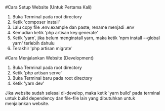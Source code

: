 #Cara Setup Website (Untuk Pertama Kali)
1. Buka Terminal pada root directory
2. Ketik 'composer install'
3. Lalu copy file .env.example dan paste, rename menjadi .env
4. Kemudian ketik 'php artisan key:generate'
5. Ketik 'yarn', jika belum menginstall yarn, maka ketik 'npm install --global yarn' terlebih dahulu
6. Terakhir 'php artisan migrate'

#Cara Menjalankan Website (Development)
1. Buka Terminal pada root directory
2. Ketik 'php artisan serve'
3. Buka Terminal baru pada root directory
4. Ketik 'yarn dev'

Jika website sudah selesai di-develop, maka ketik 'yarn build' pada terminal untuk build dependency dan file-file lain yang dibutuhkan untuk menjalankan website.
